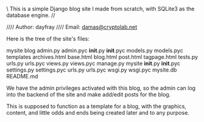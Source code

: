 \\ 	This is a simple Django blog site I made from scratch, with SQLite3 as the database engine.	//

//// Author: dayfray
//// Email: damas@cryptolab.net


Here is the tree of the site's files:

mysite
	blog
		admin.py
		admin.pyc
		__init__.py
		__init__.pyc
		models.py
		models.pyc
		templates
			archives.html
			base.html
			blog.html
			post.html
			tagpage.html
		tests.py
		urls.py
		urls.pyc
		views.py
		views.pyc
	manage.py
	mysite
		__init__.py
		__init__.pyc
		settings.py
		settings.pyc
		urls.py
		urls.pyc
		wsgi.py
		wsgi.pyc
	mysite.db
	README.md


We have the admin privileges activated with this blog, so the admin can log into the backend of the site and make add/edit posts for the blog. 

This is supposed to function as a template for a blog, with the graphics, content, and little odds and ends being created later and to any purpose.
